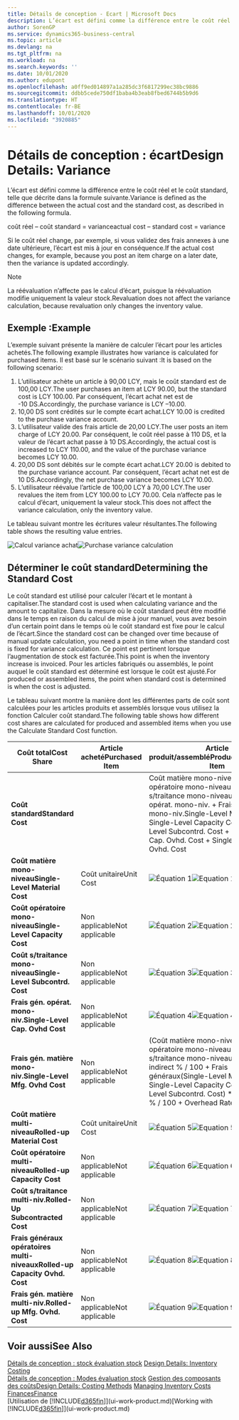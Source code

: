 ```yaml
---
title: Détails de conception - Ecart | Microsoft Docs
description: L’écart est défini comme la différence entre le coût réel et le coût standard, telle que décrite dans la formule suivante.
author: SorenGP
ms.service: dynamics365-business-central
ms.topic: article
ms.devlang: na
ms.tgt_pltfrm: na
ms.workload: na
ms.search.keywords: ''
ms.date: 10/01/2020
ms.author: edupont
ms.openlocfilehash: a0ff9ed014897a1a285dc3f6817299ec38bc9886
ms.sourcegitcommit: ddbb5cede750df1baba4b3eab8fbed6744b5b9d6
ms.translationtype: HT
ms.contentlocale: fr-BE
ms.lasthandoff: 10/01/2020
ms.locfileid: "3920885"
---
```

# <a name="design-details-variance"></a><span data-ttu-id="110a4-103">Détails de conception : écart</span><span class="sxs-lookup"><span data-stu-id="110a4-103">Design Details: Variance</span></span>
<span data-ttu-id="110a4-104">L’écart est défini comme la différence entre le coût réel et le coût standard, telle que décrite dans la formule suivante.</span><span class="sxs-lookup"><span data-stu-id="110a4-104">Variance is defined as the difference between the actual cost and the standard cost, as described in the following formula.</span></span>  

 <span data-ttu-id="110a4-105">coût réel – coût standard = variance</span><span class="sxs-lookup"><span data-stu-id="110a4-105">actual cost – standard cost = variance</span></span>  

 <span data-ttu-id="110a4-106">Si le coût réel change, par exemple, si vous validez des frais annexes à une date ultérieure, l’écart est mis à jour en conséquence.</span><span class="sxs-lookup"><span data-stu-id="110a4-106">If the actual cost changes, for example, because you post an item charge on a later date, then the variance is updated accordingly.</span></span>  

> [!NOTE]  
>  <span data-ttu-id="110a4-107">La réévaluation n’affecte pas le calcul d’écart, puisque la réévaluation modifie uniquement la valeur stock.</span><span class="sxs-lookup"><span data-stu-id="110a4-107">Revaluation does not affect the variance calculation, because revaluation only changes the inventory value.</span></span>  

## <a name="example"></a><span data-ttu-id="110a4-108">Exemple :</span><span class="sxs-lookup"><span data-stu-id="110a4-108">Example</span></span>  
 <span data-ttu-id="110a4-109">L’exemple suivant présente la manière de calculer l’écart pour les articles achetés.</span><span class="sxs-lookup"><span data-stu-id="110a4-109">The following example illustrates how variance is calculated for purchased items.</span></span> <span data-ttu-id="110a4-110">Il est basé sur le scénario suivant :</span><span class="sxs-lookup"><span data-stu-id="110a4-110">It is based on the following scenario:</span></span>  

1.  <span data-ttu-id="110a4-111">L’utilisateur achète un article à 90,00 LCY, mais le coût standard est de 100,00 LCY.</span><span class="sxs-lookup"><span data-stu-id="110a4-111">The user purchases an item at LCY 90.00, but the standard cost is LCY 100.00.</span></span> <span data-ttu-id="110a4-112">Par conséquent, l’écart achat net est de -10 DS.</span><span class="sxs-lookup"><span data-stu-id="110a4-112">Accordingly, the purchase variance is LCY –10.00.</span></span>  
2.  <span data-ttu-id="110a4-113">10,00 DS sont crédités sur le compte écart achat.</span><span class="sxs-lookup"><span data-stu-id="110a4-113">LCY 10.00 is credited to the purchase variance account.</span></span>  
3.  <span data-ttu-id="110a4-114">L’utilisateur valide des frais article de 20,00 LCY.</span><span class="sxs-lookup"><span data-stu-id="110a4-114">The user posts an item charge of LCY 20.00.</span></span> <span data-ttu-id="110a4-115">Par conséquent, le coût réel passe à 110 DS, et la valeur de l’écart achat passe à 10 DS.</span><span class="sxs-lookup"><span data-stu-id="110a4-115">Accordingly, the actual cost is increased to LCY 110.00, and the value of the purchase variance becomes LCY 10.00.</span></span>  
4.  <span data-ttu-id="110a4-116">20,00 DS sont débités sur le compte écart achat.</span><span class="sxs-lookup"><span data-stu-id="110a4-116">LCY 20.00 is debited to the purchase variance account.</span></span> <span data-ttu-id="110a4-117">Par conséquent, l’écart achat net est de 10 DS.</span><span class="sxs-lookup"><span data-stu-id="110a4-117">Accordingly, the net purchase variance becomes LCY 10.00.</span></span>  
5.  <span data-ttu-id="110a4-118">L’utilisateur réévalue l’article de 100,00 LCY à 70,00 LCY.</span><span class="sxs-lookup"><span data-stu-id="110a4-118">The user revalues the item from LCY 100.00 to LCY 70.00.</span></span> <span data-ttu-id="110a4-119">Cela n’affecte pas le calcul d’écart, uniquement la valeur stock.</span><span class="sxs-lookup"><span data-stu-id="110a4-119">This does not affect the variance calculation, only the inventory value.</span></span>  

 <span data-ttu-id="110a4-120">Le tableau suivant montre les écritures valeur résultantes.</span><span class="sxs-lookup"><span data-stu-id="110a4-120">The following table shows the resulting value entries.</span></span>  

 <span data-ttu-id="110a4-121">![Calcul variance achat](media/design_details_inventory_costing_11_purchase_variance.png "Calcul variance achat")</span><span class="sxs-lookup"><span data-stu-id="110a4-121">![Purchase variance calculation](media/design_details_inventory_costing_11_purchase_variance.png "Purchase variance calculation")</span></span>  

## <a name="determining-the-standard-cost"></a><span data-ttu-id="110a4-122">Déterminer le coût standard</span><span class="sxs-lookup"><span data-stu-id="110a4-122">Determining the Standard Cost</span></span>  
 <span data-ttu-id="110a4-123">Le coût standard est utilisé pour calculer l’écart et le montant à capitaliser.</span><span class="sxs-lookup"><span data-stu-id="110a4-123">The standard cost is used when calculating variance and the amount to capitalize.</span></span> <span data-ttu-id="110a4-124">Dans la mesure où le coût standard peut être modifié dans le temps en raison du calcul de mise à jour manuel, vous avez besoin d’un certain point dans le temps où le coût standard est fixe pour le calcul de l’écart.</span><span class="sxs-lookup"><span data-stu-id="110a4-124">Since the standard cost can be changed over time because of manual update calculation, you need a point in time when the standard cost is fixed for variance calculation.</span></span> <span data-ttu-id="110a4-125">Ce point est pertinent lorsque l’augmentation de stock est facturée.</span><span class="sxs-lookup"><span data-stu-id="110a4-125">This point is when the inventory increase is invoiced.</span></span> <span data-ttu-id="110a4-126">Pour les articles fabriqués ou assemblés, le point auquel le coût standard est déterminé est lorsque le coût est ajusté.</span><span class="sxs-lookup"><span data-stu-id="110a4-126">For produced or assembled items, the point when standard cost is determined is when the cost is adjusted.</span></span>  

 <span data-ttu-id="110a4-127">Le tableau suivant montre la manière dont les différentes parts de coût sont calculées pour les articles produits et assemblés lorsque vous utilisez la fonction Calculer coût standard.</span><span class="sxs-lookup"><span data-stu-id="110a4-127">The following table shows how different cost shares are calculated for produced and assembled items when you use the Calculate Standard Cost function.</span></span>  

|<span data-ttu-id="110a4-128">Coût total</span><span class="sxs-lookup"><span data-stu-id="110a4-128">Cost Share</span></span>|<span data-ttu-id="110a4-129">Article acheté</span><span class="sxs-lookup"><span data-stu-id="110a4-129">Purchased Item</span></span>|<span data-ttu-id="110a4-130">Article produit/assemblé</span><span class="sxs-lookup"><span data-stu-id="110a4-130">Produced/Assembled Item</span></span>|  
|----------------|--------------------|------------------------------|  
|<span data-ttu-id="110a4-131">**Coût standard**</span><span class="sxs-lookup"><span data-stu-id="110a4-131">**Standard Cost**</span></span>||<span data-ttu-id="110a4-132">Coût matière mono-niveau + Coût opératoire mono-niveau + Coût s/traitance mono-niveau + Frais gén. opérat. mono-niv. + Frais gén. matière mono-niv.</span><span class="sxs-lookup"><span data-stu-id="110a4-132">Single-Level Material Cost + Single-Level Capacity Cost + Single-Level Subcontrd. Cost + Single-Level Cap. Ovhd. Cost + Single-Level Mfg. Ovhd. Cost</span></span>|  
|<span data-ttu-id="110a4-133">**Coût matière mono-niveau**</span><span class="sxs-lookup"><span data-stu-id="110a4-133">**Single-Level Material Cost**</span></span>|<span data-ttu-id="110a4-134">Coût unitaire</span><span class="sxs-lookup"><span data-stu-id="110a4-134">Unit Cost</span></span>|<span data-ttu-id="110a4-135">![Équation 1](media/design_details_inventory_costing_11_equation_1.png "Équation 1")</span><span class="sxs-lookup"><span data-stu-id="110a4-135">![Equation 1](media/design_details_inventory_costing_11_equation_1.png "Equation 1")</span></span>|  
|<span data-ttu-id="110a4-136">**Coût opératoire mono-niveau**</span><span class="sxs-lookup"><span data-stu-id="110a4-136">**Single-Level Capacity Cost**</span></span>|<span data-ttu-id="110a4-137">Non applicable</span><span class="sxs-lookup"><span data-stu-id="110a4-137">Not applicable</span></span>|<span data-ttu-id="110a4-138">![Équation 2](media/design_details_inventory_costing_11_equation_2.png "Équation 2")</span><span class="sxs-lookup"><span data-stu-id="110a4-138">![Equation 2](media/design_details_inventory_costing_11_equation_2.png "Equation 2")</span></span>|  
|<span data-ttu-id="110a4-139">**Coût s/traitance mono-niveau**</span><span class="sxs-lookup"><span data-stu-id="110a4-139">**Single-Level Subcontrd. Cost**</span></span>|<span data-ttu-id="110a4-140">Non applicable</span><span class="sxs-lookup"><span data-stu-id="110a4-140">Not applicable</span></span>|<span data-ttu-id="110a4-141">![Équation 3](media/design_details_inventory_costing_11_equation_3.png "Équation 3")</span><span class="sxs-lookup"><span data-stu-id="110a4-141">![Equation 3](media/design_details_inventory_costing_11_equation_3.png "Equation 3")</span></span>|  
|<span data-ttu-id="110a4-142">**Frais gén. opérat. mono-niv.**</span><span class="sxs-lookup"><span data-stu-id="110a4-142">**Single-Level Cap. Ovhd Cost**</span></span>|<span data-ttu-id="110a4-143">Non applicable</span><span class="sxs-lookup"><span data-stu-id="110a4-143">Not applicable</span></span>|<span data-ttu-id="110a4-144">![Équation 4](media/design_details_inventory_costing_11_equation_4.png "Équation 4")</span><span class="sxs-lookup"><span data-stu-id="110a4-144">![Equation 4](media/design_details_inventory_costing_11_equation_4.png "Equation 4")</span></span>|  
|<span data-ttu-id="110a4-145">**Frais gén. matière mono-niv.**</span><span class="sxs-lookup"><span data-stu-id="110a4-145">**Single-Level Mfg. Ovhd Cost**</span></span>|<span data-ttu-id="110a4-146">Non applicable</span><span class="sxs-lookup"><span data-stu-id="110a4-146">Not applicable</span></span>|<span data-ttu-id="110a4-147">(Coût matière mono-niveau + Coût opératoire mono-niveau + Coût s/traitance mono-niveau) \* Coût indirect % / 100 + Frais généraux</span><span class="sxs-lookup"><span data-stu-id="110a4-147">(Single-Level Material Cost + Single-Level Capacity Cost + Single-Level Subcontrd. Cost) \* Indirect Cost % / 100 + Overhead Rate</span></span>|  
|<span data-ttu-id="110a4-148">**Coût matière multi-niveau**</span><span class="sxs-lookup"><span data-stu-id="110a4-148">**Rolled-up Material Cost**</span></span>|<span data-ttu-id="110a4-149">Coût unitaire</span><span class="sxs-lookup"><span data-stu-id="110a4-149">Unit Cost</span></span>|<span data-ttu-id="110a4-150">![Équation 5](media/design_details_inventory_costing_11_equation_5.png "Équation 5")</span><span class="sxs-lookup"><span data-stu-id="110a4-150">![Equation 5](media/design_details_inventory_costing_11_equation_5.png "Equation 5")</span></span>|  
|<span data-ttu-id="110a4-151">**Coût opératoire multi-niveau**</span><span class="sxs-lookup"><span data-stu-id="110a4-151">**Rolled-up Capacity Cost**</span></span>|<span data-ttu-id="110a4-152">Non applicable</span><span class="sxs-lookup"><span data-stu-id="110a4-152">Not applicable</span></span>|<span data-ttu-id="110a4-153">![Équation 6](media/design_details_inventory_costing_11_equation_6.png "Équation 6")</span><span class="sxs-lookup"><span data-stu-id="110a4-153">![Equation 6](media/design_details_inventory_costing_11_equation_6.png "Equation 6")</span></span>|  
|<span data-ttu-id="110a4-154">**Coût s/traitance multi-niv.**</span><span class="sxs-lookup"><span data-stu-id="110a4-154">**Rolled-Up Subcontracted Cost**</span></span>|<span data-ttu-id="110a4-155">Non applicable</span><span class="sxs-lookup"><span data-stu-id="110a4-155">Not applicable</span></span>|<span data-ttu-id="110a4-156">![Équation 7](media/design_details_inventory_costing_11_equation_7.png "Équation 7")</span><span class="sxs-lookup"><span data-stu-id="110a4-156">![Equation 7](media/design_details_inventory_costing_11_equation_7.png "Equation 7")</span></span>|  
|<span data-ttu-id="110a4-157">**Frais généraux opératoires multi-niveaux**</span><span class="sxs-lookup"><span data-stu-id="110a4-157">**Rolled-up Capacity Ovhd. Cost**</span></span>|<span data-ttu-id="110a4-158">Non applicable</span><span class="sxs-lookup"><span data-stu-id="110a4-158">Not applicable</span></span>|<span data-ttu-id="110a4-159">![Équation 8](media/design_details_inventory_costing_11_equation_8.png "Équation 8")</span><span class="sxs-lookup"><span data-stu-id="110a4-159">![Equation 8](media/design_details_inventory_costing_11_equation_8.png "Equation 8")</span></span>|  
|<span data-ttu-id="110a4-160">**Frais gén. matière multi-niv.**</span><span class="sxs-lookup"><span data-stu-id="110a4-160">**Rolled-up Mfg. Ovhd. Cost**</span></span>|<span data-ttu-id="110a4-161">Non applicable</span><span class="sxs-lookup"><span data-stu-id="110a4-161">Not applicable</span></span>|<span data-ttu-id="110a4-162">![Équation 9](media/design_details_inventory_costing_11_equation_9.png "Équation 9")</span><span class="sxs-lookup"><span data-stu-id="110a4-162">![Equation 9](media/design_details_inventory_costing_11_equation_9.png "Equation 9")</span></span>|  

## <a name="see-also"></a><span data-ttu-id="110a4-163">Voir aussi</span><span class="sxs-lookup"><span data-stu-id="110a4-163">See Also</span></span>  
 <span data-ttu-id="110a4-164">[Détails de conception : stock évaluation stock](design-details-inventory-costing.md) </span><span class="sxs-lookup"><span data-stu-id="110a4-164">[Design Details: Inventory Costing](design-details-inventory-costing.md) </span></span>  
 <span data-ttu-id="110a4-165">[Détails de conception : Modes évaluation stock](design-details-costing-methods.md) [Gestion des composants des coûts](finance-manage-inventory-costs.md)</span><span class="sxs-lookup"><span data-stu-id="110a4-165">[Design Details: Costing Methods](design-details-costing-methods.md) [Managing Inventory Costs](finance-manage-inventory-costs.md)</span></span>  
 [<span data-ttu-id="110a4-166">Finances</span><span class="sxs-lookup"><span data-stu-id="110a4-166">Finance</span></span>](finance.md)  
 <span data-ttu-id="110a4-167">[Utilisation de [!INCLUDE[d365fin](includes/d365fin_md.md)]](ui-work-product.md)</span><span class="sxs-lookup"><span data-stu-id="110a4-167">[Working with [!INCLUDE[d365fin](includes/d365fin_md.md)]](ui-work-product.md)</span></span>
